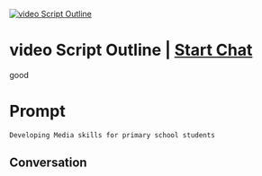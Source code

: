
[![video Script Outline](https://flow-prompt-covers.s3.us-west-1.amazonaws.com/icon/Flat/i20.png)](https://gptcall.net/chat.html?data=%7B%22contact%22%3A%7B%22id%22%3A%22NcTmofxV2ZX2-LfJ8gd4P%22%2C%22flow%22%3Atrue%7D%7D)
# video Script Outline | [Start Chat](https://gptcall.net/chat.html?data=%7B%22contact%22%3A%7B%22id%22%3A%22NcTmofxV2ZX2-LfJ8gd4P%22%2C%22flow%22%3Atrue%7D%7D)
good

# Prompt

```
Developing Media skills for primary school students

```

## Conversation




